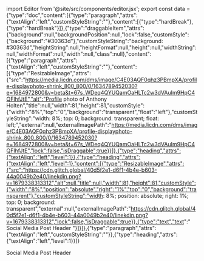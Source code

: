 import Editor from '@site/src/components/editor.jsx';
    export const data = {"type":"doc","content":[{"type":"paragraph","attrs":{"textAlign":"left","customStyleString":""},"content":[{"type":"hardBreak"},{"type":"hardBreak"}]},{"type":"draggableItem","attrs":{"background":null,"backgroundPosition":null,"lock":false,"customStyle":{"background":"#30363d"},"customStyleString":"background: #30363d","heightString":null,"heightFormat":null,"height":null,"widthString":null,"widthFormat":null,"width":null,"class":null},"content":[{"type":"paragraph","attrs":{"textAlign":"left","customStyleString":""},"content":[{"type":"ResizableImage","attrs":{"src":"https://media.licdn.com/dms/image/C4E03AQF0qhz3PBmpXA/profile-displayphoto-shrink_800_800/0/1634789452030?e=1684972800&v=beta&t=67s_WDeq4QYUQamOaHLTc2w3dVAuIm9HpC4QFlhfJtE","alt":"Profile photo of Anthony Holten","title":null,"width":81,"height":81,"customStyle":{"width":"8%","top":"0","background":"transparent","float":"left"},"customStyleString":"width: 8%; top: 0; background: transparent;  float: left;","external":null,"externalImagePath":"https://media.licdn.com/dms/image/C4E03AQF0qhz3PBmpXA/profile-displayphoto-shrink_800_800/0/1634789452030?e=1684972800&v=beta&t=67s_WDeq4QYUQamOaHLTc2w3dVAuIm9HpC4QFlhfJtE","lock":false,"isDraggable":true}}]},{"type":"heading","attrs":{"textAlign":"left","level":1}},{"type":"heading","attrs":{"textAlign":"left","level":1},"content":[{"type":"ResizableImage","attrs":{"src":"https://cdn.glitch.global/40d5f2e1-d6f1-4b4e-b603-44a0049b2e40/linekdin.png?v=1679338313312","alt":null,"title":null,"width":81,"height":81,"customStyle":{"width":"8%","position":"absolute","right":"1%","top":"0","background":"transparent"},"customStyleString":"width: 8%; position: absolute; right: 1%; top: 0; background: transparent","external":null,"externalImagePath":"https://cdn.glitch.global/40d5f2e1-d6f1-4b4e-b603-44a0049b2e40/linekdin.png?v=1679338313312","lock":false,"isDraggable":true}},{"type":"text","text":"  Social Media Post Header "}]}]},{"type":"paragraph","attrs":{"textAlign":"left","customStyleString":""}},{"type":"heading","attrs":{"textAlign":"left","level":1}}]}


<Editor data={data} />


<div style={{ display: 'none' }}>


  Social Media Post Header 


</div>